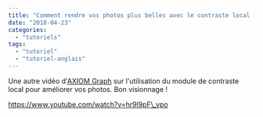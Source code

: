 ```yaml
---
title: "Comment rendre vos photos plus belles avec le contraste local (clarté)"
date: "2018-04-23"
categories: 
  - "tutoriels"
tags: 
  - "tutoriel"
  - "tutoriel-anglais"
---
```


Une autre vidéo d'[AXIOM Graph](https://www.youtube.com/channel/UC7VJcWHbJXZXghUXoHEp9aQ) sur l'utilisation du module de contraste local pour améliorer vos photos. Bon visionnage !

https://www.youtube.com/watch?v=hr9l9pF\_vpo
